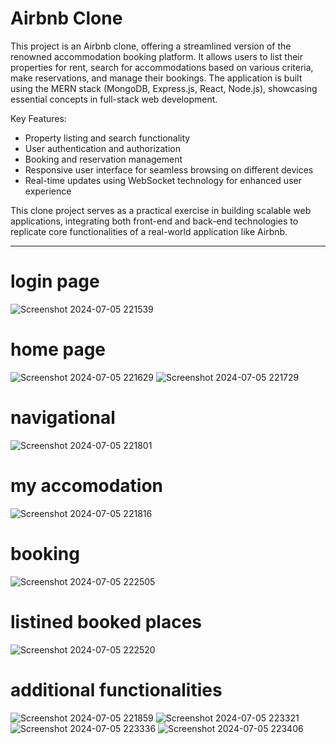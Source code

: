 

# Airbnb Clone

This project is an Airbnb clone, offering a streamlined version of the renowned accommodation booking platform. It allows users to list their properties for rent, search for accommodations based on various criteria, make reservations, and manage their bookings. The application is built using the MERN stack (MongoDB, Express.js, React, Node.js), showcasing essential concepts in full-stack web development.

Key Features:
- Property listing and search functionality
- User authentication and authorization
- Booking and reservation management
- Responsive user interface for seamless browsing on different devices
- Real-time updates using WebSocket technology for enhanced user experience

This clone project serves as a practical exercise in building scalable web applications, integrating both front-end and back-end technologies to replicate core functionalities of a real-world application like Airbnb.

---
# login page 
![Screenshot 2024-07-05 221539](https://github.com/Shubhi270/AirnbnClone/assets/83357666/e31ec3b9-9fcf-4dd9-9db4-79b2b8f80fed)
# home page
![Screenshot 2024-07-05 221629](https://github.com/Shubhi270/AirnbnClone/assets/83357666/d5942b15-b59b-4728-9895-60b51db73b50)
![Screenshot 2024-07-05 221729](https://github.com/Shubhi270/AirnbnClone/assets/83357666/1905379a-e915-41e3-b706-f406d932293c)

# navigational
![Screenshot 2024-07-05 221801](https://github.com/Shubhi270/AirnbnClone/assets/83357666/a2e685dc-3bb5-4365-b6a5-6e7929ae2a0a)

# my accomodation
![Screenshot 2024-07-05 221816](https://github.com/Shubhi270/AirnbnClone/assets/83357666/65fadc19-71dc-41b4-96f0-af9e67a907d7)

# booking
![Screenshot 2024-07-05 222505](https://github.com/Shubhi270/AirnbnClone/assets/83357666/2c651b7a-7f69-473f-8341-2d17ee7e2ce7)

# listined booked places
![Screenshot 2024-07-05 222520](https://github.com/Shubhi270/AirnbnClone/assets/83357666/a343b82b-5473-4777-83cb-743b4e0ab758)

# additional functionalities
![Screenshot 2024-07-05 221859](https://github.com/Shubhi270/AirnbnClone/assets/83357666/d89def2b-49ac-4251-b8a4-630e98ea19e0)
![Screenshot 2024-07-05 223321](https://github.com/Shubhi270/AirnbnClone/assets/83357666/2f0e6358-ec98-4a66-ae16-a41cab882584)
![Screenshot 2024-07-05 223336](https://github.com/Shubhi270/AirnbnClone/assets/83357666/1f569576-d818-46b1-b5ab-d1da49a47b87)
![Screenshot 2024-07-05 223406](https://github.com/Shubhi270/AirnbnClone/assets/83357666/3cf24afc-4e32-406c-be8d-d99f9a870cad)


